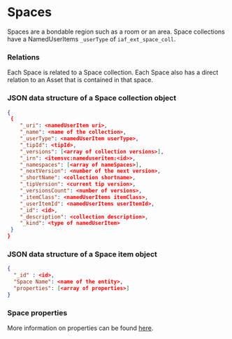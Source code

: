 # Spaces

Spaces are a bondable region such as a room or an area. Space collections have a NamedUserItems `_userType` of `iaf_ext_space_coll`.

### Relations
Each Space is related to a Space collection. Each Space also has a direct relation to an Asset that is contained in that space.
<!--- NOTE Would this be better as a table? NOTE --> 

###  JSON data structure of a Space collection object
```json
{
 {
    "_uri": <namedUserItem uri>,
    "_name": <name of the collection>,
    "_userType": <namedUserItem userType>,
    "_tipId": <tipId>,
    "_versions": [<array of collection versions>],
    "_irn": <itemsvc:nameduseritem:<id>>,
    "_namespaces": [<array of nameSpaces>],
    "_nextVersion": <number of the next version>,
    "_shortName": <collection shortname>,
    "_tipVersion": <current tip version>,
    "_versionsCount": <number of versions>,
    "_itemClass": <namedUserItems itemClass>,
    "_userItemId": <namedUserItems userItemId>,
    "_id": <id>,
    "_description": <collection description>,
    "_kind": <type of namedUserItem>
 }
}
```

###  JSON data structure of a Space item object
```json
{
  "_id" : <id>,
  "Space Name": <name of the entity>,
  "properties": [<array of properties>]
}
```


### Space properties
More information on properties can be found [here](./properties.md).

<!---  Do I need to explain how the 'importModeledSpaces' script works and how we can edit it along with the .xlsx file to add in custom properties? -->